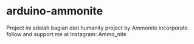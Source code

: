 # arduino-ammonite
Project ini adalah bagian dari humanity project 
by Ammonite incorporate
follow and support me at Instagram: Ammo_nite
